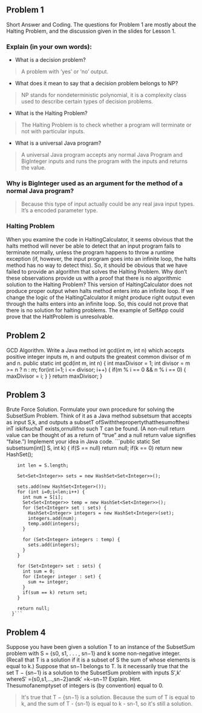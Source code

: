 ## Problem 1
Short Answer and Coding. The questions for Problem 1 are mostly about the Halting Problem, and the discussion given in the slides for Lesson 1.
### Explain (in your own words):
 + What is a decision problem?
 > A problem with ‘yes’ or ‘no’ output.

 + What does it mean to say that a decision problem belongs to NP?
 > NP stands for nondeterministic polynomial, it is a complexity class used to describe certain types of decision problems.

 + What is the Halting Problem?
 > The Halting Problem is to check whether a program will terminate or not with particular inputs.

 + What is a universal Java program?
 > A universal Java program accepts any normal Java Program and BigInteger inputs and runs the program with the inputs and returns the value.

### Why is BigInteger used as an argument for the method of a normal Java program?
 > Because this type of input actually could be any real java input types. It’s a encoded parameter type.

### Halting Problem
When you examine the code in HaltingCalculator, it seems obvious that the halts method will never be able to detect that an input program fails to terminate normally, unless the program happens to throw a runtime exception (if, however, the input program goes into an infinite loop, the halts method has no way to detect this). So, it should be obvious that we have failed to provide an algorithm that solves the Halting Problem. Why don’t these observations provide us with a proof that there is no algorithmic solution to the Halting Problem?
This version of HaltingCalculator does not produce proper output when halts method enters into an infinite loop. If we change the logic of the HaltingCalculator it might produce right output even through the halts enters into an infinite loop. So, this could not prove that there is no solution for halting problems. The example of SelfApp could prove that the HaltProblem is unresolvable.

## Problem 2
GCD Algorithm. Write a Java method int gcd(int m, int n) which accepts positive integer inputs m, n and outputs the greatest common divisor of m and n.
   public static int gcd(int m, int n) {
       int maxDivisor = 1;
       int divisor = m >= n ? n : m;
       for(int i=1; i <= divisor; i++) {
         if(m % i == 0 && n % i == 0) {
           maxDivisor = i;
         }
       }
       return maxDivisor;
     }

## Problem 3
Brute Force Solution. Formulate your own procedure for solving the SubsetSum Problem. Think of it as a Java method subsetsum that accepts as input S,k, and outputs a subsetT ofSwiththepropertythatthesumofthesi inT iskifsuchaT exists,ornullifno such T can be found. (A non-null return value can be thought of as a return of “true” and a null return value signifies “false.”) Implement your idea in Java code.
    ```public static Set<Integer> subsetsum(int[] S, int k) {
        if(S == null) return null;
        if(k == 0) return new HashSet<Integer>();

        int len = S.length;

        Set<Set<Integer>> sets = new HashSet<Set<Integer>>();

        sets.add(new HashSet<Integer>());
        for (int i=0;i<len;i++) {
          int num = S[i];
          Set<Set<Integer>> temp = new HashSet<Set<Integer>>();
          for (Set<Integer> set : sets) {
            HashSet<Integer> integers = new HashSet<Integer>(set);
            integers.add(num);
            temp.add(integers);
          }

          for (Set<Integer> integers : temp) {
            sets.add(integers);
          }
        }

        for (Set<Integer> set : sets) {
          int sum = 0;
          for (Integer integer : set) {
            sum += integer;
          }
          if(sum == k) return set;
        }

        return null;
      }```
## Problem 4
Suppose you have been given a solution T to an instance of the SubsetSum problem with S = {s0, s1, . . . , sn−1} and k some non-negative integer. (Recall that T is a solution if it is a subset of S the sum of whose elements is equal to k.) Suppose that sn−1 belongs to T. Is it necessarily true that the set T − {sn−1} is a solution to the SubsetSum problem with inputs S′,k′ whereS′ ={s0,s1,...,sn−2}andk′ =k−sn−1? Explain. Hint. Thesumofanemptyset of integers is (by convention) equal to 0.
 > It's true that  T − {sn−1} is a solution. Because the sum of T is equal to k, and the sum of T - {sn-1} is equal to k - sn-1, so it's still a solution.
